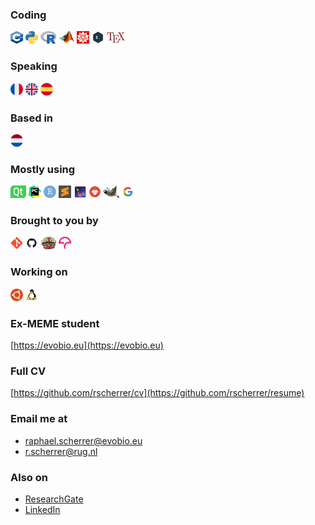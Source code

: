 
### Coding  

<img src="icons/cpp.png" width="20" height="20"> <img src="icons/python.png" width="20" height="20"> <img src="icons/r.png" width="25" height="20"> <img src="icons/matlab.png" width="25" height="20"> <img src="icons/mathematica.png" width="20" height="20"> <img src="icons/bash.png" width="20" height="20"> <img src="icons/tex.png" width="30" height="20">  

### Speaking  

<img src="icons/france.png" width="20" height="20"> <img src="icons/united-kingdom.png" width="20" height="20"> <img src="icons/spain.png" width="20" height="20">

### Based in  

<img src="icons/netherlands.png" width="20" height="20">

### Mostly using  

<img src="icons/qtcreator.png" width="25" height="20"> <img src="icons/pycharm.png" width="20" height="20"> <img src="icons/rstudio.png" width="20" height="20"> <img src="icons/sublime.svg" width="20" height="20"> <img src="icons/texstudio.png" width="20" height="20"> <img src="icons/inkscape.png" width="20" height="20"> <img src="icons/gimp.png" width="25" height="20"> <img src="icons/google.png" width="20" height="20">

### Brought to you by  

<img src="icons/git.png" width="20" height="20"> <img src="icons/github.png" width="20" height="20"> <img src="icons/travis.svg" width="25" height="20"> <img src="icons/codecov.png" width="20" height="20">

### Working on  

<img src="icons/ubuntu.png" width="20" height="20"> <img src="icons/linux.png" width="20" height="20"> 

### Ex-MEME student

[https://evobio.eu](https://evobio.eu)

### Full CV

[https://github.com/rscherrer/cv](https://github.com/rscherrer/resume)

### Email me at  

- raphael.scherrer@evobio.eu  
- r.scherrer@rug.nl

### Also on

- [ResearchGate](https://www.researchgate.net/profile/Raphael-Scherrer)
- [LinkedIn](https://www.linkedin.com/in/rapha%C3%ABl-scherrer-5817a3bb/)
